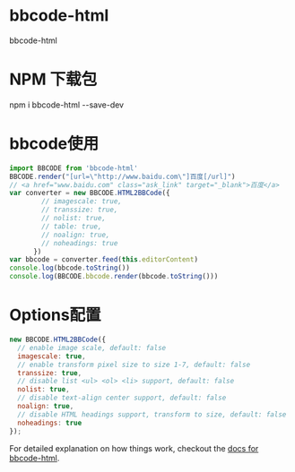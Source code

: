# bbcode-html
bbcode-html
# NPM 下载包
npm i bbcode-html --save-dev
# bbcode使用
```javascript
import BBCODE from 'bbcode-html'
BBCODE.render("[url=\"http://www.baidu.com\"]百度[/url]")
// <a href="www.baidu.com" class="ask_link" target="_blank">百度</a>
var converter = new BBCODE.HTML2BBCode({
        // imagescale: true,
        // transsize: true,
        // nolist: true,
        // table: true,
        // noalign: true,
        // noheadings: true
      })
var bbcode = converter.feed(this.editorContent)
console.log(bbcode.toString())
console.log(BBCODE.bbcode.render(bbcode.toString()))
```
# Options配置
```javascript
new BBCODE.HTML2BBCode({
  // enable image scale, default: false
  imagescale: true,
  // enable transform pixel size to size 1-7, default: false
  transsize: true,
  // disable list <ul> <ol> <li> support, default: false
  nolist: true,
  // disable text-align center support, default: false
  noalign: true,
  // disable HTML headings support, transform to size, default: false
  noheadings: true
});
```
For detailed explanation on how things work, checkout the [docs for bbcode-html](https://github.com/xiaolieask/bbcode-html).